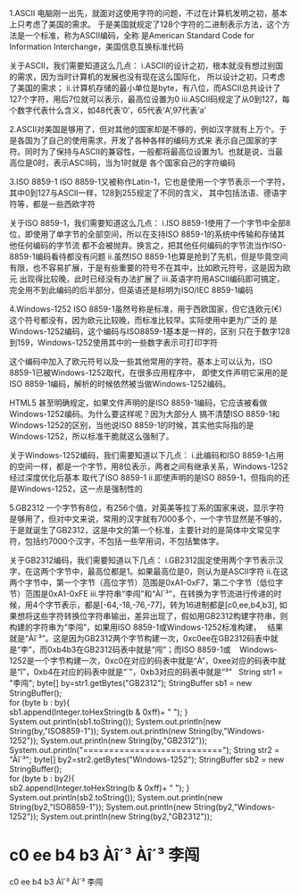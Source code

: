 1.ASCII
  电脑刚一出先，就面对这使用字符的问题，不过在计算机发明之初，基本上只考虑了美国的需求。
  于是美国就规定了128个字符的二进制表示方法，这个方法是一个标准，称为ASCII编码，全称
  是American Standard Code for Information Interchange，美国信息互换标准代码

  关于ASCII，我们需要知道这么几点：
  i.ASCII的设计之初，根本就没有想过别国的需求，因为当时计算机的发展也没有现在这么国际化，
    所以设计之初，只考虑了美国的需求；
  ii.计算机存储的最小单位是byte，有八位，而ASCII总共设计了127个字符，用后7位就可以表示，最高位设置为0
  iii.ASCII码规定了从0到127，每个数字代表什么含义，如48代表‘0’，65代表‘A’,97代表‘a’ 


2.ASCII对美国是够用了，但对其他的国家却是不够的，例如汉字就有上万个。于是各国为了自己的使用需求，开发了各种各样的编码方式来
  表示自己国家的字符。同时为了保持与ASCII的兼容性，一般都将最高位设置为1。也就是说，当最高位是0时，表示ASCII码，当为1时就是
  各个国家自己的字符编码 


3.ISO 8859-1
  ISO 8859-1又被称作Latin-1，它也是使用一个字节表示一个字符，其中0到127与ASCII一样，128到255规定了不同的含义，
  其中包括法语、德语字符等，都是一些西欧字符

  关于ISO 8859-1，我们需要知道这么几点：
  i.ISO 8859-1使用了一个字节中全部8位，即使用了单字节的全部空间，所以在支持ISO 8859-1的系统中传输和存储其他任何编码的字节流
    都不会被抛弃。换言之，把其他任何编码的字节流当作ISO-8859-1编码看待都没有问题
  ii.虽然ISO 8859-1也算是抢到了先机，但是毕竟空间有限，也不容易扩展，于是有些重要的符号不在其中，比如欧元符号，这是因为欧元
    出现得比较晚，此时已经没有办法扩展了
  iii.英语字符用ASCII编码即可搞定，完全用不到此编码的后半部分，但英语还是标明为ISO/IEC 8859-1编码

  
4.Windows-1252
  ISO 8859-1虽然号称是标准，用于西欧国家，但它连欧元(€) 这个符号都没有，因为欧元比较晚，而标准比较早。实际使用中更为广泛的
  是Windows-1252编码，这个编码与ISO8859-1基本是一样的，区别 只在于数字128到159，Windows-1252使用其中的一些数字表示可打印字符

  这个编码中加入了欧元符号以及一些其他常用的字符。基本上可以认为，ISO 8859-1已被Windows-1252取代，在很多应用程序中，
  即使文件声明它采用的是ISO 8859-1编码，解析的时候依然被当做Windows-1252编码。

  HTML5 甚至明确规定，如果文件声明的是ISO 8859-1编码，它应该被看做Windows-1252编码。为什么要这样呢？因为大部分人
  搞不清楚ISO 8859-1和Windows-1252的区别，当他说ISO 8859-1的时候，其实他实际指的是Windows-1252，所以标准干脆就这么强制了。

  关于Windows-1252编码，我们需要知道以下几点：
  i.此编码和ISO 8859-1占用的空间一样，都是一个字节，用8位表示，两者之间有继承关系，Windows-1252经过深度优化后基本
    取代了ISO 8859-1
  ii.即使声明的是ISO 8859-1，但指向的还是Windows-1252，这一点是强制性的


5.GB2312
  一个字节有8位，有256个值，对英美等拉丁系的国家来说，显示字符是够用了，但对中文来说，常用的汉字就有7000多个，一个字节显然是不够的，
  于是就诞生了GB2312，这是中文的第一个标准，主要针对的是简体中文常见字符，包括约7000个汉字，不包括一些罕用词，不包括繁体字。
  
  关于GB2312编码，我们需要知道以下几点：
  i.GB2312固定使用两个字节表示汉字，在这两个字节中，最高位都是1。如果最高位是0，则认为是ASCII字符
  ii.在这两个字节中，第一个字节（高位字节）范围是0xA1-0xF7，第二个字节（低位字节）范围是0xA1-0xFE
  iii.字符串“李闯”和“Àî´³”，在转换为字节流进行传递的时候，用4个字节表示，都是[-64,-18,-76,-77]，转为16进制都是[c0,ee,b4,b3],
    如果想将这些字符转换位字符串输出，差异出现了，假如用GB2312构建字符串，则构建的字符串为“李闯”，如果用ISO 8859-1或Windows-1252标准构建，
    结果就是“Àî´³”。这是因为GB2312两个字节构建一次，0xc0ee在GB2312码表中就是“李”，而0xb4b3在GB2312码表中就是“闯”；而ISO 8859-1或
    Windows-1252是一个字节构建一次，0xc0在对应的码表中就是“À”，0xee对应的码表中就是“î”，0xb4在对应的码表中就是“´”，0xb3对应的码表中就是“³”
  
String str1 = "李闯";
		byte[] by=str1.getBytes("GB2312");
		StringBuffer sb1 = new StringBuffer();  
		for (byte b : by){  
            sb1.append(Integer.toHexString(b & 0xff)+ " "); 
        }  
		System.out.println(sb1.toString());
		System.out.println(new String(by,"ISO8859-1"));
		System.out.println(new String(by,"Windows-1252"));
		System.out.println(new String(by,"GB2312"));
		System.out.println("===========================");
		String str2 = "Àî´³";
		byte[] by2=str2.getBytes("Windows-1252");
		StringBuffer sb2 = new StringBuffer();  
		for (byte b : by2){  
            sb2.append(Integer.toHexString(b & 0xff)+ " "); 
        }  
		System.out.println(sb2.toString());
		System.out.println(new String(by2,"ISO8859-1"));
		System.out.println(new String(by2,"Windows-1252"));
		System.out.println(new String(by2,"GB2312"));

c0 ee b4 b3 
Àî´³
Àî´³
李闯
===========================
c0 ee b4 b3 
Àî´³
Àî´³
李闯










































  
